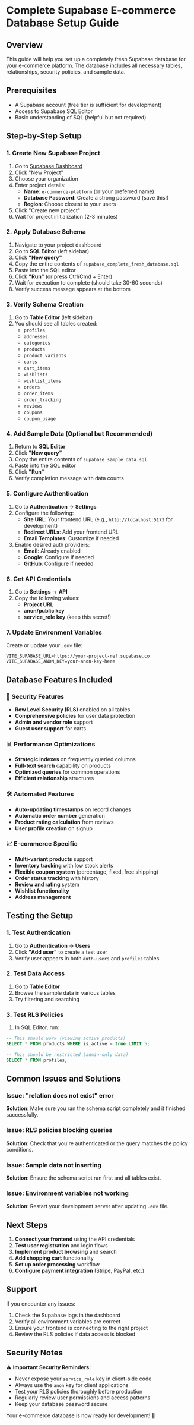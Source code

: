 # Complete Supabase E-commerce Database Setup Guide

## Overview
This guide will help you set up a completely fresh Supabase database for your e-commerce platform. The database includes all necessary tables, relationships, security policies, and sample data.

## Prerequisites
- A Supabase account (free tier is sufficient for development)
- Access to Supabase SQL Editor
- Basic understanding of SQL (helpful but not required)

## Step-by-Step Setup

### 1. Create New Supabase Project

1. Go to [Supabase Dashboard](https://supabase.com/dashboard)
2. Click "New Project"
3. Choose your organization
4. Enter project details:
   - **Name**: `e-commerce-platform` (or your preferred name)
   - **Database Password**: Create a strong password (save this!)
   - **Region**: Choose closest to your users
5. Click "Create new project"
6. Wait for project initialization (2-3 minutes)

### 2. Apply Database Schema

1. Navigate to your project dashboard
2. Go to **SQL Editor** (left sidebar)
3. Click **"New query"**
4. Copy the entire contents of `supabase_complete_fresh_database.sql`
5. Paste into the SQL editor
6. Click **"Run"** (or press Ctrl/Cmd + Enter)
7. Wait for execution to complete (should take 30-60 seconds)
8. Verify success message appears at the bottom

### 3. Verify Schema Creation

1. Go to **Table Editor** (left sidebar)
2. You should see all tables created:
   - `profiles`
   - `addresses`
   - `categories`
   - `products`
   - `product_variants`
   - `carts`
   - `cart_items`
   - `wishlists`
   - `wishlist_items`
   - `orders`
   - `order_items`
   - `order_tracking`
   - `reviews`
   - `coupons`
   - `coupon_usage`

### 4. Add Sample Data (Optional but Recommended)

1. Return to **SQL Editor**
2. Click **"New query"**
3. Copy the entire contents of `supabase_sample_data.sql`
4. Paste into the SQL editor
5. Click **"Run"**
6. Verify completion message with data counts

### 5. Configure Authentication

1. Go to **Authentication** → **Settings**
2. Configure the following:
   - **Site URL**: Your frontend URL (e.g., `http://localhost:5173` for development)
   - **Redirect URLs**: Add your frontend URL
   - **Email Templates**: Customize if needed
3. Enable desired auth providers:
   - **Email**: Already enabled
   - **Google**: Configure if needed
   - **GitHub**: Configure if needed

### 6. Get API Credentials

1. Go to **Settings** → **API**
2. Copy the following values:
   - **Project URL**
   - **anon/public key**
   - **service_role key** (keep this secret!)

### 7. Update Environment Variables

Create or update your `.env` file:

```env
VITE_SUPABASE_URL=https://your-project-ref.supabase.co
VITE_SUPABASE_ANON_KEY=your-anon-key-here
```

## Database Features Included

### 🔐 Security Features
- **Row Level Security (RLS)** enabled on all tables
- **Comprehensive policies** for user data protection
- **Admin and vendor role** support
- **Guest user support** for carts

### 📊 Performance Optimizations
- **Strategic indexes** on frequently queried columns
- **Full-text search** capability on products
- **Optimized queries** for common operations
- **Efficient relationship** structures

### 🛠 Automated Features
- **Auto-updating timestamps** on record changes
- **Automatic order number** generation
- **Product rating calculation** from reviews
- **User profile creation** on signup

### 📈 E-commerce Specific
- **Multi-variant products** support
- **Inventory tracking** with low stock alerts
- **Flexible coupon system** (percentage, fixed, free shipping)
- **Order status tracking** with history
- **Review and rating** system
- **Wishlist functionality**
- **Address management**

## Testing the Setup

### 1. Test Authentication
1. Go to **Authentication** → **Users**
2. Click **"Add user"** to create a test user
3. Verify user appears in both `auth.users` and `profiles` tables

### 2. Test Data Access
1. Go to **Table Editor**
2. Browse the sample data in various tables
3. Try filtering and searching

### 3. Test RLS Policies
1. In SQL Editor, run:
```sql
-- This should work (viewing active products)
SELECT * FROM products WHERE is_active = true LIMIT 5;

-- This should be restricted (admin-only data)
SELECT * FROM profiles;
```

## Common Issues and Solutions

### Issue: "relation does not exist" error
**Solution**: Make sure you ran the schema script completely and it finished successfully.

### Issue: RLS policies blocking queries
**Solution**: Check that you're authenticated or the query matches the policy conditions.

### Issue: Sample data not inserting
**Solution**: Ensure the schema script ran first and all tables exist.

### Issue: Environment variables not working
**Solution**: Restart your development server after updating `.env` file.

## Next Steps

1. **Connect your frontend** using the API credentials
2. **Test user registration** and login flows
3. **Implement product browsing** and search
4. **Add shopping cart** functionality
5. **Set up order processing** workflow
6. **Configure payment integration** (Stripe, PayPal, etc.)

## Support

If you encounter any issues:
1. Check the Supabase logs in the dashboard
2. Verify all environment variables are correct
3. Ensure your frontend is connecting to the right project
4. Review the RLS policies if data access is blocked

## Security Notes

⚠️ **Important Security Reminders:**
- Never expose your `service_role` key in client-side code
- Always use the `anon` key for client applications
- Test your RLS policies thoroughly before production
- Regularly review user permissions and access patterns
- Keep your database password secure

Your e-commerce database is now ready for development! 🚀
